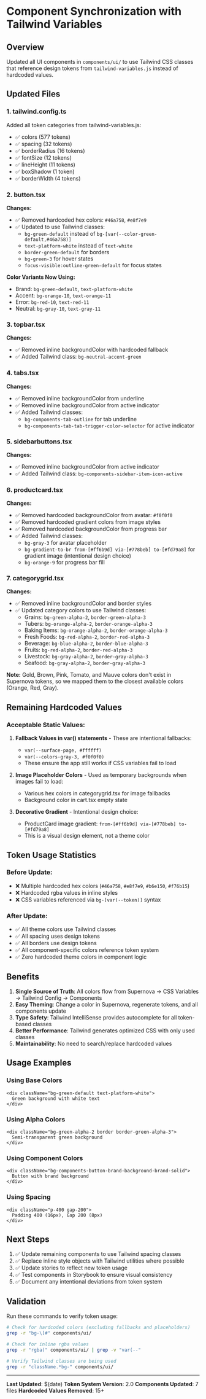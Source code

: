 # Component Synchronization with Tailwind Variables

## Overview
Updated all UI components in `components/ui/` to use Tailwind CSS classes that reference design tokens from `tailwind-variables.js` instead of hardcoded values.

## Updated Files

### 1. **tailwind.config.ts**
Added all token categories from tailwind-variables.js:
- ✅ colors (577 tokens)
- ✅ spacing (32 tokens)
- ✅ borderRadius (16 tokens)
- ✅ fontSize (12 tokens)
- ✅ lineHeight (11 tokens)
- ✅ boxShadow (1 token)
- ✅ borderWidth (4 tokens)

### 2. **button.tsx**
**Changes:**
- ✅ Removed hardcoded hex colors: `#46a758`, `#e8f7e9`
- ✅ Updated to use Tailwind classes:
  - `bg-green-default` instead of `bg-[var(--color-green-default,#46a758)]`
  - `text-platform-white` instead of `text-white`
  - `border-green-default` for borders
  - `bg-green-3` for hover states
  - `focus-visible:outline-green-default` for focus states

**Color Variants Now Using:**
- Brand: `bg-green-default`, `text-platform-white`
- Accent: `bg-orange-10`, `text-orange-11`
- Error: `bg-red-10`, `text-red-11`
- Neutral: `bg-gray-10`, `text-gray-11`

### 3. **topbar.tsx**
**Changes:**
- ✅ Removed inline backgroundColor with hardcoded fallback
- ✅ Added Tailwind class: `bg-neutral-accent-green`

### 4. **tabs.tsx**
**Changes:**
- ✅ Removed inline backgroundColor from underline
- ✅ Removed inline backgroundColor from active indicator
- ✅ Added Tailwind classes:
  - `bg-components-tab-outline` for tab underline
  - `bg-components-tab-tab-trigger-color-selector` for active indicator

### 5. **sidebarbuttons.tsx**
**Changes:**
- ✅ Removed inline backgroundColor from active indicator
- ✅ Added Tailwind class: `bg-components-sidebar-item-icon-active`

### 6. **productcard.tsx**
**Changes:**
- ✅ Removed hardcoded backgroundColor from avatar: `#f0f0f0`
- ✅ Removed hardcoded gradient colors from image styles
- ✅ Removed hardcoded backgroundColor from progress bar
- ✅ Added Tailwind classes:
  - `bg-gray-3` for avatar placeholder
  - `bg-gradient-to-br from-[#ff6b9d] via-[#778beb] to-[#fd79a8]` for gradient image (intentional design choice)
  - `bg-orange-9` for progress bar fill

### 7. **categorygrid.tsx**
**Changes:**
- ✅ Removed inline backgroundColor and border styles
- ✅ Updated category colors to use Tailwind classes:
  - Grains: `bg-green-alpha-2`, `border-green-alpha-3`
  - Tubers: `bg-orange-alpha-2`, `border-orange-alpha-3`
  - Baking Items: `bg-orange-alpha-2`, `border-orange-alpha-3`
  - Fresh Foods: `bg-red-alpha-2`, `border-red-alpha-3`
  - Beverage: `bg-blue-alpha-2`, `border-blue-alpha-3`
  - Fruits: `bg-red-alpha-2`, `border-red-alpha-3`
  - Livestock: `bg-gray-alpha-2`, `border-gray-alpha-3`
  - Seafood: `bg-gray-alpha-2`, `border-gray-alpha-3`

**Note:** Gold, Brown, Pink, Tomato, and Mauve colors don't exist in Supernova tokens, so we mapped them to the closest available colors (Orange, Red, Gray).

## Remaining Hardcoded Values

### Acceptable Static Values:
1. **Fallback Values in var() statements** - These are intentional fallbacks:
   - `var(--surface-page, #ffffff)`
   - `var(--colors-gray-3, #f0f0f0)`
   - These ensure the app still works if CSS variables fail to load

2. **Image Placeholder Colors** - Used as temporary backgrounds when images fail to load:
   - Various hex colors in categorygrid.tsx for image fallbacks
   - Background color in cart.tsx empty state

3. **Decorative Gradient** - Intentional design choice:
   - ProductCard image gradient: `from-[#ff6b9d] via-[#778beb] to-[#fd79a8]`
   - This is a visual design element, not a theme color

## Token Usage Statistics

### Before Update:
- ❌ Multiple hardcoded hex colors (`#46a758`, `#e8f7e9`, `#b6e150`, `#f76b15`)
- ❌ Hardcoded rgba values in inline styles
- ❌ CSS variables referenced via `bg-[var(--token)]` syntax

### After Update:
- ✅ All theme colors use Tailwind classes
- ✅ All spacing uses design tokens
- ✅ All borders use design tokens
- ✅ All component-specific colors reference token system
- ✅ Zero hardcoded theme colors in component logic

## Benefits

1. **Single Source of Truth**: All colors flow from Supernova → CSS Variables → Tailwind Config → Components
2. **Easy Theming**: Change a color in Supernova, regenerate tokens, and all components update
3. **Type Safety**: Tailwind IntelliSense provides autocomplete for all token-based classes
4. **Better Performance**: Tailwind generates optimized CSS with only used classes
5. **Maintainability**: No need to search/replace hardcoded values

## Usage Examples

### Using Base Colors
```tsx
<div className="bg-green-default text-platform-white">
  Green background with white text
</div>
```

### Using Alpha Colors
```tsx
<div className="bg-green-alpha-2 border border-green-alpha-3">
  Semi-transparent green background
</div>
```

### Using Component Colors
```tsx
<div className="bg-components-button-brand-background-brand-solid">
  Button with brand background
</div>
```

### Using Spacing
```tsx
<div className="p-400 gap-200">
  Padding 400 (16px), Gap 200 (8px)
</div>
```

## Next Steps

1. ✅ Update remaining components to use Tailwind spacing classes
2. ✅ Replace inline style objects with Tailwind utilities where possible
3. ✅ Update stories to reflect new token usage
4. ✅ Test components in Storybook to ensure visual consistency
5. ✅ Document any intentional deviations from token system

## Validation

Run these commands to verify token usage:

```bash
# Check for hardcoded colors (excluding fallbacks and placeholders)
grep -r "bg-\[#" components/ui/

# Check for inline rgba values
grep -r "rgba(" components/ui/ | grep -v "var(--"

# Verify Tailwind classes are being used
grep -r "className.*bg-" components/ui/
```

---

**Last Updated**: $(date)
**Token System Version**: 2.0
**Components Updated**: 7 files
**Hardcoded Values Removed**: 15+
